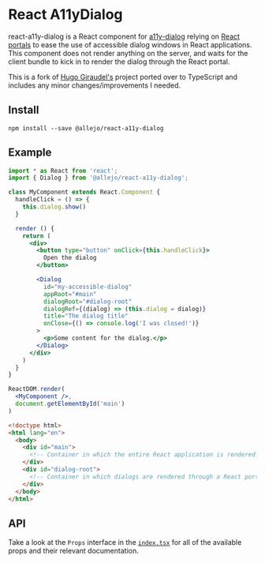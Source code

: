 # React A11yDialog

react-a11y-dialog is a React component for [a11y-dialog](https://github.com/edenspiekermann/a11y-dialog) relying on [React portals](https://reactjs.org/docs/portals.html) to ease the use of accessible dialog windows in React applications. This component does not render anything on the server, and waits for the client bundle to kick in to render the dialog through the React portal.

This is a fork of [Hugo Giraudel's](https://github.com/HugoGiraudel/react-a11y-dialog) project ported over to TypeScript and includes any minor changes/improvements I needed.

## Install

```
npm install --save @allejo/react-a11y-dialog
```

## Example

```jsx
import * as React from 'react';
import { Dialog } from '@allejo/react-a11y-dialog';

class MyComponent extends React.Component {
  handleClick = () => {
    this.dialog.show()
  }

  render () {
    return (
      <div>
        <button type="button" onClick={this.handleClick}>
          Open the dialog
        </button>

        <Dialog
          id="my-accessible-dialog"
          appRoot="#main"
          dialogRoot="#dialog-root"
          dialogRef={(dialog) => (this.dialog = dialog)}
          title="The dialog title"
          onClose={() => console.log('I was closed!')}
        >
          <p>Some content for the dialog.</p>
        </Dialog>
      </div>
    )
  }
}

ReactDOM.render(
  <MyComponent />,
  document.getElementById('main')
)
```

```html
<!doctype html>
<html lang="en">
  <body>
    <div id="main">
      <!-- Container in which the entire React application is rendered. -->
    </div>
    <div id="dialog-root">
      <!-- Container in which dialogs are rendered through a React portal. -->
    </div>
  </body>
</html>
```

## API

Take a look at the `Props` interface in the [`index.tsx`](./index.tsx) for all of the available props and their relevant documentation.
